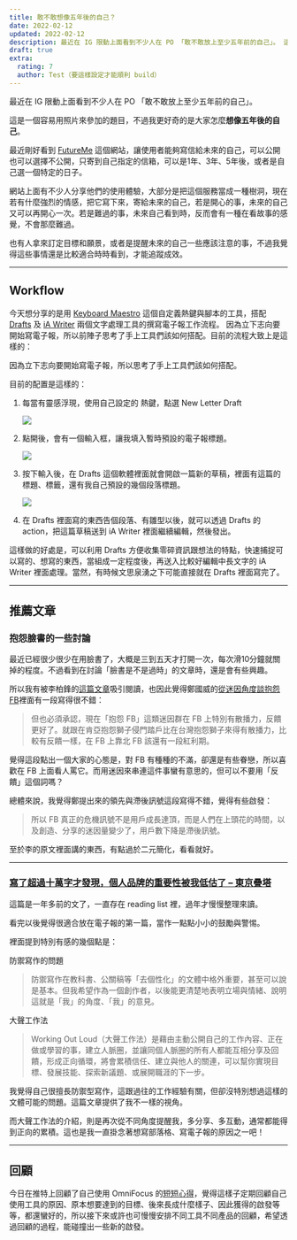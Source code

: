 ```yaml
---
title: 敢不敢想像五年後的自己？
date: 2022-02-12
updated: 2022-02-12
description: 最近在 IG 限動上面看到不少人在 PO 「敢不敢放上至少五年前的自己」。 這是一個容易用照片來參加的題目，不過我更好奇的是大家怎麼想像五年後的自己。 
draft: true
extra:
  rating: 7
  author: Test（要這樣設定才能順利 build）
---
```


最近在 IG 限動上面看到不少人在 PO 「敢不敢放上至少五年前的自己」。

這是一個容易用照片來參加的題目，不過我更好奇的是大家怎麼**想像五年後的自己**。

最近剛好看到 [FutureMe](https://www.futureme.org) 這個網站，讓使用者能夠寫信給未來的自己，可以公開也可以選擇不公開，只寄到自己指定的信箱，可以是1年、3年、5年後，或者是自己選一個特定的日子。

網站上面有不少人分享他們的使用體驗，大部分是把這個服務當成一種樹洞，現在若有什麼強烈的情感，把它寫下來，寄給未來的自己，若是開心的事，未來的自己又可以再開心一次。若是難過的事，未來自己看到時，反而會有一種在看故事的感覺，不會那麼難過。

也有人拿來訂定目標和願景，或者是提醒未來的自己一些應該注意的事，不過我覺得這些事情還是比較適合時時看到，才能追蹤成效。

<!-- more -->
---

## Workflow

今天想分享的是用 [Keyboard Maestro](https://www.keyboardmaestro.com/main/) 這個自定義熱鍵與腳本的工具，搭配 [Drafts](https://getdrafts.com) 及 [iA Writer](https://ia.net/writer) 兩個文字處理工具的撰寫電子報工作流程。
因為立下志向要開始寫電子報，所以前陣子思考了手上工具們該如何搭配。目前的流程大致上是這樣的：

因為立下志向要開始寫電子報，所以思考了手上工具們該如何搭配。

目前的配置是這樣的：

1. 每當有靈感浮現，使用自己設定的  熱鍵，點選 New Letter Draft

	![](https://pinchlime-screenshots.s3.ap-northeast-1.amazonaws.com/new-letter-draft_2fbmMC.webp)

2. 點開後，會有一個輸入框，讓我填入暫時預設的電子報標題。

	![](https://pinchlime-screenshots.s3.ap-northeast-1.amazonaws.com/new-letter-title_zfJy40.webp)


3. 按下輸入後，在 Drafts 這個軟體裡面就會開啟一篇新的草稿，裡面有這篇的標題、標籤，還有我自己預設的幾個段落標題。

	![](https://pinchlime-screenshots.s3.ap-northeast-1.amazonaws.com/new-letter-template_1TcPIf.webp)

4. 在 Drafts 裡面寫的東西告個段落、有雛型以後，就可以透過 Drafts 的 action，把這篇草稿送到 iA Writer 裡面繼續編輯，然後發出。

這樣做的好處是，可以利用 Drafts 方便收集零碎資訊跟想法的特點，快速捕捉可以寫的、想寫的東西，當組成一定程度後，再送入比較好編輯中長文字的 iA Writer 裡面處理。當然，有時候文思泉湧之下可能直接就在 Drafts 裡面寫完了。

---

## 推薦文章

### 抱怨臉書的一些討論

最近已經很少很少在用臉書了，大概是三到五天才打開一次，每次滑10分鐘就關掉的程度。不過看到在討論「臉書是不是過時」的文章時，還是會有些興趣。

所以我有被李柏鋒的[這篇文章](https://www.facebook.com/firefly88/posts/10159947875004375)吸引閱讀，也因此覺得鄭國威的[從迷因角度談抱怨FB](https://pansci.asia/post-review/%e5%be%9e%e8%bf%b7%e5%9b%a0%e8%a7%92%e5%ba%a6%e8%ab%87%e6%8a%b1%e6%80%a8fb)裡面有一段寫得很不錯：

> 但也必須承認，現在「抱怨 FB」這類迷因群在 FB 上特別有散播力，反饋更好了。就跟在肯亞抱怨獅子侵門踏戶比在台灣抱怨獅子來得有散播力，比較有反饋一樣，在 FB 上靠北 FB 該還有一段紅利期。

覺得這段點出一個大家的心態是，對 FB 有種種的不滿，卻還是有些眷戀，所以喜歡在 FB 上面看人罵它。而用迷因來串連這件事蠻有意思的，但可以不要用「反饋」這個詞嗎？

總體來說，我覺得鄭提出來的領先與滯後訊號這段寫得不錯，覺得有些啟發：

> 所以 FB 真正的危機訊號不是用戶成長達頂，而是人們在上頭花的時間，以及創造、分享的迷因量變少了，用戶數下降是滯後訊號。

至於李的原文裡面講的東西，有點過於二元簡化，看看就好。

---

### [寫了超過十萬字才發現，個人品牌的重要性被我低估了 – 東京疊塔](https://leafwind.tw/2020/12/24/underestimated-personal-brand/)

這篇是一年多前的文了，一直存在 reading list 裡，過年才慢慢整理來讀。

看完以後覺得很適合放在電子報的第一篇，當作一點點小小的鼓勵與警惕。

裡面提到特別有感的幾個點是：

防禦寫作的問題
> 防禦寫作在教科書、公關稿等「去個性化」的文體中格外重要，甚至可以說是基本。但我希望作為一個創作者，以後能更清楚地表明立場與情緒、說明這就是「我」的角度、「我」的意見。

大聲工作法
> Working Out Loud（大聲工作法）是藉由主動公開自己的工作內容、正在做或學習的事，建立人脈圈，並讓同個人脈圈的所有人都能互相分享及回饋，形成正向循環，將會累積信任、建立與他人的關連，可以幫你實現目標、發展技能、探索新議題、或展開職涯的下一步。

我覺得自己很擅長防禦型寫作，這跟過往的工作經驗有關，但卻沒特別想過這樣的文體可能的問題。這篇文章提供了我不一樣的視角。

而大聲工作法的介紹，則是再次從不同角度提醒我，多分享、多互動，通常都能得到正向的累積。這也是我一直掛念著想寫部落格、寫電子報的原因之一吧！

---

## 回顧

今日在推特上回顧了自己使用 OmniFocus 的[短短心得](https://twitter.com/WuPingJu/status/1492329556878921730)，覺得這樣子定期回顧自己使用工具的原因、原本想要達到的目標、後來長成什麼樣子、因此獲得的啟發等等，都還蠻好的，所以接下來或許也可慢慢安排不同工具不同產品的回顧，希望透過回顧的過程，能碰撞出一些新的啟發。